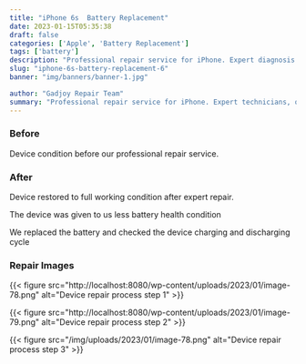 ```yaml
---
title: "iPhone 6s  Battery Replacement"
date: 2023-01-15T05:35:38
draft: false
categories: ['Apple', 'Battery Replacement']
tags: ['battery']
description: "Professional repair service for iPhone. Expert diagnosis and quality repairs in Bangalore."
slug: "iphone-6s-battery-replacement-6"
banner: "img/banners/banner-1.jpg"

author: "Gadjoy Repair Team"
summary: "Professional repair service for iPhone. Expert technicians, quality parts, warranty included."
---
```


### Before

Device condition before our professional repair service.

### After

Device restored to full working condition after expert repair.

The device was given to us less battery health condition

We replaced the battery and checked the device charging and discharging cycle

### Repair Images

{{< figure src="http://localhost:8080/wp-content/uploads/2023/01/image-78.png" alt="Device repair process step 1" >}}

{{< figure src="http://localhost:8080/wp-content/uploads/2023/01/image-79.png" alt="Device repair process step 2" >}}

{{< figure src="/img/uploads/2023/01/image-78.png" alt="Device repair process step 3" >}}

